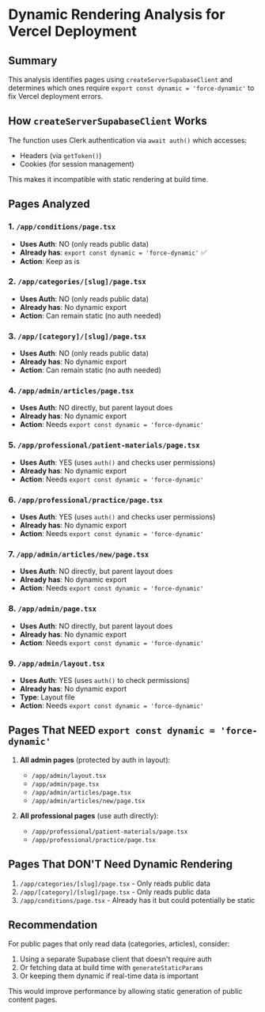 # Dynamic Rendering Analysis for Vercel Deployment

## Summary

This analysis identifies pages using `createServerSupabaseClient` and determines which ones require `export const dynamic = 'force-dynamic'` to fix Vercel deployment errors.

## How `createServerSupabaseClient` Works

The function uses Clerk authentication via `await auth()` which accesses:
- Headers (via `getToken()`)
- Cookies (for session management)

This makes it incompatible with static rendering at build time.

## Pages Analyzed

### 1. `/app/conditions/page.tsx`
- **Uses Auth**: NO (only reads public data)
- **Already has**: `export const dynamic = 'force-dynamic'` ✅
- **Action**: Keep as is

### 2. `/app/categories/[slug]/page.tsx`
- **Uses Auth**: NO (only reads public data)
- **Already has**: No dynamic export
- **Action**: Can remain static (no auth needed)

### 3. `/app/[category]/[slug]/page.tsx`
- **Uses Auth**: NO (only reads public data)
- **Already has**: No dynamic export
- **Action**: Can remain static (no auth needed)

### 4. `/app/admin/articles/page.tsx` 
- **Uses Auth**: NO directly, but parent layout does
- **Already has**: No dynamic export
- **Action**: Needs `export const dynamic = 'force-dynamic'`

### 5. `/app/professional/patient-materials/page.tsx`
- **Uses Auth**: YES (uses `auth()` and checks user permissions)
- **Already has**: No dynamic export
- **Action**: Needs `export const dynamic = 'force-dynamic'`

### 6. `/app/professional/practice/page.tsx`
- **Uses Auth**: YES (uses `auth()` and checks user permissions)
- **Already has**: No dynamic export
- **Action**: Needs `export const dynamic = 'force-dynamic'`

### 7. `/app/admin/articles/new/page.tsx`
- **Uses Auth**: NO directly, but parent layout does
- **Already has**: No dynamic export
- **Action**: Needs `export const dynamic = 'force-dynamic'`

### 8. `/app/admin/page.tsx`
- **Uses Auth**: NO directly, but parent layout does
- **Already has**: No dynamic export
- **Action**: Needs `export const dynamic = 'force-dynamic'`

### 9. `/app/admin/layout.tsx`
- **Uses Auth**: YES (uses `auth()` to check permissions)
- **Already has**: No dynamic export
- **Type**: Layout file
- **Action**: Needs `export const dynamic = 'force-dynamic'`

## Pages That NEED `export const dynamic = 'force-dynamic'`

1. **All admin pages** (protected by auth in layout):
   - `/app/admin/layout.tsx`
   - `/app/admin/page.tsx`
   - `/app/admin/articles/page.tsx`
   - `/app/admin/articles/new/page.tsx`

2. **All professional pages** (use auth directly):
   - `/app/professional/patient-materials/page.tsx`
   - `/app/professional/practice/page.tsx`

## Pages That DON'T Need Dynamic Rendering

1. `/app/categories/[slug]/page.tsx` - Only reads public data
2. `/app/[category]/[slug]/page.tsx` - Only reads public data
3. `/app/conditions/page.tsx` - Already has it but could potentially be static

## Recommendation

For public pages that only read data (categories, articles), consider:
1. Using a separate Supabase client that doesn't require auth
2. Or fetching data at build time with `generateStaticParams`
3. Or keeping them dynamic if real-time data is important

This would improve performance by allowing static generation of public content pages.